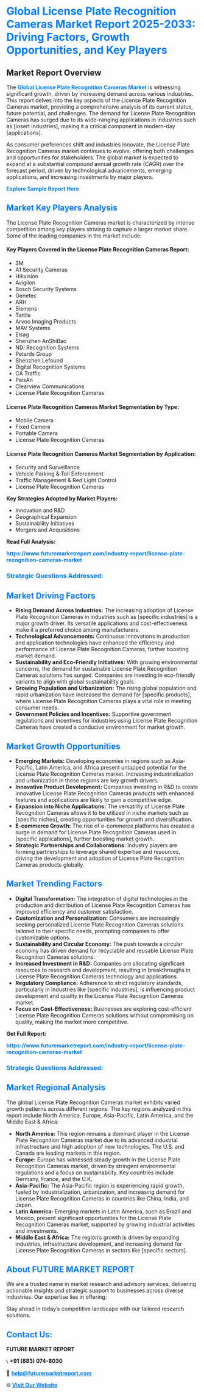 <h1 style="color: #007BFF;">Global License Plate Recognition Cameras Market Report 2025-2033: Driving Factors, Growth Opportunities, and Key Players</h1>

<section id="overview">
<h2>Market Report Overview</h2>
<p>The <a href="https://www.futuremarketreport.com/industry-report/license-plate-recognition-cameras-market" style="color: #007BFF; text-decoration: none;"><strong>Global License Plate Recognition Cameras Market</strong></a> is witnessing significant growth, driven by increasing demand across various industries. This report delves into the key aspects of the License Plate Recognition Cameras market, providing a comprehensive analysis of its current status, future potential, and challenges. The demand for License Plate Recognition Cameras has surged due to its wide-ranging applications in industries such as [insert industries], making it a critical component in modern-day [applications].</p>
<p>As consumer preferences shift and industries innovate, the License Plate Recognition Cameras market continues to evolve, offering both challenges and opportunities for stakeholders. The global market is expected to expand at a substantial compound annual growth rate (CAGR) over the forecast period, driven by technological advancements, emerging applications, and increasing investments by major players.</p>
</section>

<section id="overview">
<p><a href="https://www.futuremarketreport.com/request-sample/reportId=106512" style="color: #007BFF; text-decoration: none;"><strong>Explore Sample Report Here</strong></a></p>
</section>

<section id="key-players">
<h2 style="color: #007BFF;">Market Key Players Analysis</h2>
<p>The License Plate Recognition Cameras market is characterized by intense competition among key players striving to capture a larger market share. Some of the leading companies in the market include:</p>
<h4>Key Players Covered in the License Plate Recognition Cameras Report:</h4>
<ul><li>3M</li><li>A1 Security Cameras</li><li>Hikvision</li><li>Avigilon</li><li>Bosch Security Systems</li><li>Genetec</li><li>ARH</li><li>Siemens</li><li>Tattile</li><li>Arvoo Imaging Products</li><li>MAV Systems</li><li>Elsag</li><li>Shenzhen AnShiBao</li><li>NDI Recognition Systems</li><li>Petards Group</li><li>Shenzhen Lefound</li><li>Digital Recognition Systems</li><li>CA Traffic</li><li>PaisAn</li><li>Clearview Communications</li><li>License Plate Recognition Cameras</li></ul>
<h4>License Plate Recognition Cameras Market Segmentation by Type:</h4>
<ul><li>Mobile Camera</li><li>Fixed Camera</li><li>Portable Camera</li><li>License Plate Recognition Cameras</li></ul>

<h4>License Plate Recognition Cameras Market Segmentation by Application:</h4>
<ul><li>Security and Surveillance</li><li>Vehicle Parking &amp; Toll Enforcement</li><li>Traffic Management &amp; Red Light Control</li><li>License Plate Recognition Cameras</li></ul>
<p><strong>Key Strategies Adopted by Market Players:</strong></p>
<ul>
<li>Innovation and R&D</li>
<li>Geographical Expansion</li>
<li>Sustainability Initiatives</li>
<li>Mergers and Acquisitions</li>
</ul>
</section>

<section>
<p><strong>Read Full Analysis: </strong></p><a href="https://www.futuremarketreport.com/industry-report/license-plate-recognition-cameras-market" style="color: #007BFF; text-decoration: none;"><strong>https://www.futuremarketreport.com/industry-report/license-plate-recognition-cameras-market</strong></a>
<h3 style="color: #007BFF;">Strategic Questions Addressed:</h3>
</section>

<section id="driving-factors">
<h2 style="color: #007BFF;">Market Driving Factors</h2>
<ul>
<li><strong>Rising Demand Across Industries:</strong> The increasing adoption of License Plate Recognition Cameras in industries such as [specific industries] is a major growth driver. Its versatile applications and cost-effectiveness make it a preferred choice among manufacturers.</li>
<li><strong>Technological Advancements:</strong> Continuous innovations in production and application technologies have enhanced the efficiency and performance of License Plate Recognition Cameras, further boosting market demand.</li>
<li><strong>Sustainability and Eco-Friendly Initiatives:</strong> With growing environmental concerns, the demand for sustainable License Plate Recognition Cameras solutions has surged. Companies are investing in eco-friendly variants to align with global sustainability goals.</li>
<li><strong>Growing Population and Urbanization:</strong> The rising global population and rapid urbanization have increased the demand for [specific products], where License Plate Recognition Cameras plays a vital role in meeting consumer needs.</li>
<li><strong>Government Policies and Incentives:</strong> Supportive government regulations and incentives for industries using License Plate Recognition Cameras have created a conducive environment for market growth.</li>
</ul>
</section>

<section id="growth-opportunities">
<h2 style="color: #007BFF;">Market Growth Opportunities</h2>
<ul>
<li><strong>Emerging Markets:</strong> Developing economies in regions such as Asia-Pacific, Latin America, and Africa present untapped potential for the License Plate Recognition Cameras market. Increasing industrialization and urbanization in these regions are key growth drivers.</li>
<li><strong>Innovative Product Development:</strong> Companies investing in R&D to create innovative License Plate Recognition Cameras products with enhanced features and applications are likely to gain a competitive edge.</li>
<li><strong>Expansion into Niche Applications:</strong> The versatility of License Plate Recognition Cameras allows it to be utilized in niche markets such as [specific niches], creating opportunities for growth and diversification.</li>
<li><strong>E-commerce Growth:</strong> The rise of e-commerce platforms has created a surge in demand for License Plate Recognition Cameras used in [specific applications], further boosting market growth.</li>
<li><strong>Strategic Partnerships and Collaborations:</strong> Industry players are forming partnerships to leverage shared expertise and resources, driving the development and adoption of License Plate Recognition Cameras products globally.</li>
</ul>
</section>

<section id="trending-factors">
<h2 style="color: #007BFF;">Market Trending Factors</h2>
<ul>
<li><strong>Digital Transformation:</strong> The integration of digital technologies in the production and distribution of License Plate Recognition Cameras has improved efficiency and customer satisfaction.</li>
<li><strong>Customization and Personalization:</strong> Consumers are increasingly seeking personalized License Plate Recognition Cameras solutions tailored to their specific needs, prompting companies to offer customizable options.</li>
<li><strong>Sustainability and Circular Economy:</strong> The push towards a circular economy has driven demand for recyclable and reusable License Plate Recognition Cameras solutions.</li>
<li><strong>Increased Investment in R&D:</strong> Companies are allocating significant resources to research and development, resulting in breakthroughs in License Plate Recognition Cameras technology and applications.</li>
<li><strong>Regulatory Compliance:</strong> Adherence to strict regulatory standards, particularly in industries like [specific industries], is influencing product development and quality in the License Plate Recognition Cameras market.</li>
<li><strong>Focus on Cost-Effectiveness:</strong> Businesses are exploring cost-efficient License Plate Recognition Cameras solutions without compromising on quality, making the market more competitive.</li>
</ul>
</section>

<section>
<p><strong>Get Full Report: </strong></p><a href="https://www.futuremarketreport.com/industry-report/license-plate-recognition-cameras-market" style="color: #007BFF; text-decoration: none;"><strong>https://www.futuremarketreport.com/industry-report/license-plate-recognition-cameras-market</strong></a>
<h3 style="color: #007BFF;">Strategic Questions Addressed:</h3>
</section>


<section id="regional-analysis">
<h2 style="color: #007BFF;">Market Regional Analysis</h2>
<p>The global License Plate Recognition Cameras market exhibits varied growth patterns across different regions. The key regions analyzed in this report include North America, Europe, Asia-Pacific, Latin America, and the Middle East & Africa:</p>
<ul>
<li><strong>North America:</strong> This region remains a dominant player in the License Plate Recognition Cameras market due to its advanced industrial infrastructure and high adoption of new technologies. The U.S. and Canada are leading markets in this region.</li>
<li><strong>Europe:</strong> Europe has witnessed steady growth in the License Plate Recognition Cameras market, driven by stringent environmental regulations and a focus on sustainability. Key countries include Germany, France, and the U.K.</li>
<li><strong>Asia-Pacific:</strong> The Asia-Pacific region is experiencing rapid growth, fueled by industrialization, urbanization, and increasing demand for License Plate Recognition Cameras in countries like China, India, and Japan.</li>
<li><strong>Latin America:</strong> Emerging markets in Latin America, such as Brazil and Mexico, present significant opportunities for the License Plate Recognition Cameras market, supported by growing industrial activities and investments.</li>
<li><strong>Middle East & Africa:</strong> The region’s growth is driven by expanding industries, infrastructure development, and increasing demand for License Plate Recognition Cameras in sectors like [specific sectors].</li>
</ul>
</section>

<footer>
<h2 style="color: #007BFF;">About FUTURE MARKET REPORT</h2>
<p>We are a trusted name in market research and advisory services, delivering actionable insights and strategic support to businesses across diverse industries. Our expertise lies in offering:</p>

<p>Stay ahead in today’s competitive landscape with our tailored research solutions.</p>

<h2 style="color: #007BFF;">Contact Us:</h2>
<p><strong>FUTURE MARKET REPORT</strong></p>
<p>📞 <strong>+91 (883) 074-8030</strong></p>
<p>📧 <strong><a href="mailto:help@futuremarketreport.com" style="color: #007BFF;">help@futuremarketreport.com</a></strong></p>
<p>🌐 <strong><a href="https://www.futuremarketreport.com/" style="color: #007BFF;">Visit Our Website</a></strong></p>
</footer>